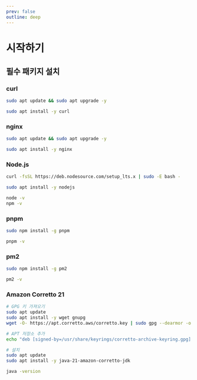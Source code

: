 ```yaml
---
prev: false
outline: deep
---
```

# 시작하기

## 필수 패키지 설치

### curl

```bash
sudo apt update && sudo apt upgrade -y
```

```bash
sudo apt install -y curl
```

### nginx

```bash
sudo apt update && sudo apt upgrade -y
```

```bash
sudo apt install -y nginx
```

### Node.js

```bash
curl -fsSL https://deb.nodesource.com/setup_lts.x | sudo -E bash -
```

```bash
sudo apt install -y nodejs
```

```bash
node -v
npm -v
```

### pnpm

```bash
sudo npm install -g pnpm
```

```bash
pnpm -v
```

### pm2

```bash
sudo npm install -g pm2
```

```bash
pm2 -v
```

### Amazon Corretto 21

```bash
# GPG 키 가져오기
sudo apt update
sudo apt install -y wget gnupg
wget -O- https://apt.corretto.aws/corretto.key | sudo gpg --dearmor -o /usr/share/keyrings/corretto-archive-keyring.gpg

# APT 저장소 추가
echo "deb [signed-by=/usr/share/keyrings/corretto-archive-keyring.gpg] https://apt.corretto.aws stable main" | sudo tee /etc/apt/sources.list.d/corretto.list

# 설치
sudo apt update
sudo apt install -y java-21-amazon-corretto-jdk

java -version
```